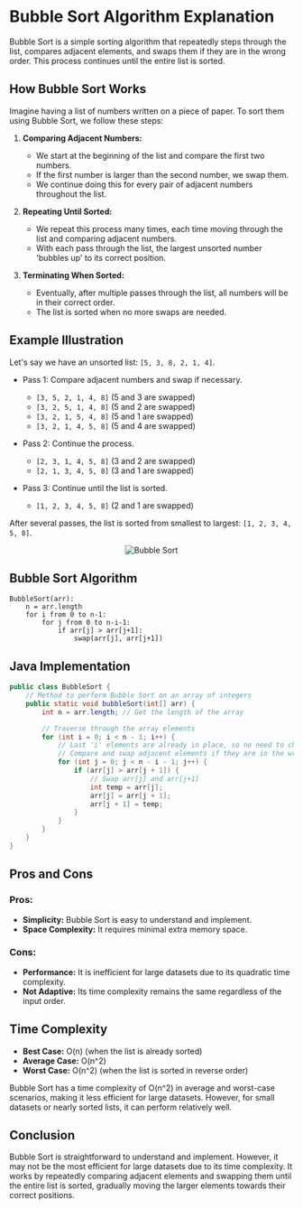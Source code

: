 # Bubble Sort Algorithm Explanation

Bubble Sort is a simple sorting algorithm that repeatedly steps through the list, compares adjacent elements, and swaps them if they are in the wrong order. This process continues until the entire list is sorted.

## How Bubble Sort Works

Imagine having a list of numbers written on a piece of paper. To sort them using Bubble Sort, we follow these steps:

1. **Comparing Adjacent Numbers:**
   - We start at the beginning of the list and compare the first two numbers.
   - If the first number is larger than the second number, we swap them.
   - We continue doing this for every pair of adjacent numbers throughout the list.

2. **Repeating Until Sorted:**
   - We repeat this process many times, each time moving through the list and comparing adjacent numbers.
   - With each pass through the list, the largest unsorted number 'bubbles up' to its correct position.

3. **Terminating When Sorted:**
   - Eventually, after multiple passes through the list, all numbers will be in their correct order.
   - The list is sorted when no more swaps are needed.

## Example Illustration

Let's say we have an unsorted list: `[5, 3, 8, 2, 1, 4]`.

- Pass 1: Compare adjacent numbers and swap if necessary.
  - `[3, 5, 2, 1, 4, 8]` (5 and 3 are swapped)
  - `[3, 2, 5, 1, 4, 8]` (5 and 2 are swapped)
  - `[3, 2, 1, 5, 4, 8]` (5 and 1 are swapped)
  - `[3, 2, 1, 4, 5, 8]` (5 and 4 are swapped)

- Pass 2: Continue the process.
  - `[2, 3, 1, 4, 5, 8]` (3 and 2 are swapped)
  - `[2, 1, 3, 4, 5, 8]` (3 and 1 are swapped)

- Pass 3: Continue until the list is sorted.
  - `[1, 2, 3, 4, 5, 8]` (2 and 1 are swapped)

After several passes, the list is sorted from smallest to largest: `[1, 2, 3, 4, 5, 8]`.

<p align="center">
  <img src="https://miro.medium.com/v2/resize:fit:776/1*7QsZkfrRGhAu5yxxeDdzsA.png" alt="Bubble Sort" title="Bubble Sort Algorithm">
</p>


## Bubble Sort Algorithm

```plaintext
BubbleSort(arr):
    n = arr.length
    for i from 0 to n-1:
        for j from 0 to n-i-1:
            if arr[j] > arr[j+1]:
                swap(arr[j], arr[j+1])
```
## Java Implementation

```java
public class BubbleSort {
    // Method to perform Bubble Sort on an array of integers
    public static void bubbleSort(int[] arr) {
        int n = arr.length; // Get the length of the array

        // Traverse through the array elements
        for (int i = 0; i < n - 1; i++) {
            // Last 'i' elements are already in place, so no need to check them again
            // Compare and swap adjacent elements if they are in the wrong order
            for (int j = 0; j < n - i - 1; j++) {
                if (arr[j] > arr[j + 1]) {
                    // Swap arr[j] and arr[j+1]
                    int temp = arr[j];
                    arr[j] = arr[j + 1];
                    arr[j + 1] = temp;
                }
            }
        }
    }
}

```
## Pros and Cons

### Pros:
- **Simplicity:** Bubble Sort is easy to understand and implement.
- **Space Complexity:** It requires minimal extra memory space.

### Cons:
- **Performance:** It is inefficient for large datasets due to its quadratic time complexity.
- **Not Adaptive:** Its time complexity remains the same regardless of the input order.

## Time Complexity

- **Best Case:** O(n) (when the list is already sorted)
- **Average Case:** O(n^2)
- **Worst Case:** O(n^2) (when the list is sorted in reverse order)

Bubble Sort has a time complexity of O(n^2) in average and worst-case scenarios, making it less efficient for large datasets. However, for small datasets or nearly sorted lists, it can perform relatively well.

## Conclusion

Bubble Sort is straightforward to understand and implement. However, it may not be the most efficient for large datasets due to its time complexity. It works by repeatedly comparing adjacent elements and swapping them until the entire list is sorted, gradually moving the larger elements towards their correct positions.
